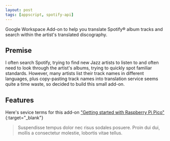 ```yaml
---
layout: post
tags: [appscript, spotify-api]
---
```


Google Workspace Add-on to help you translate Spotify® album tracks and search within the artist's translated discography. 

## Premise

I often search Spotify, trying to find new Jazz artists to listen to and often need to look through the artist's albums,
trying to quickly spot familiar standards. However, many artists list their track names in different languages, plus copy-pasting track names into translation service seems quite a time waste, so decided to build this small add-on. 

## Features

Here's sevice terms for this add-on ["Getting started with Raspberry Pi Pico"](https://datasheets.raspberrypi.com/pico/getting-started-with-pico.pdf){:target="_blank"}

> Suspendisse tempus dolor nec risus sodales posuere. Proin dui dui, mollis a consectetur molestie, lobortis vitae tellus.

